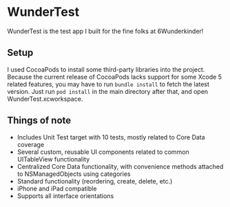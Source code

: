 WunderTest
==========


WunderTest is the test app I built for the fine folks at 6Wunderkinder!


Setup
-----------------

I used CocoaPods to install some third-party libraries into the project.  Because the current release of CocoaPods lacks support for some Xcode 5 related features, you may have to run `bundle install` to fetch the latest version.   Just run `pod install` in the main directory after that, and open WunderTest.xcworkspace.

Things of note
-------------------

*  Includes Unit Test target with 10 tests, mostly related to Core Data coverage
*  Several custom, reusable UI components related to common UITableView functionality
*  Centralized Core Data functionality, with convenience methods attached to NSManagedObjects using categories
*  Standard functionality (reordering, create, delete, etc.)
*  iPhone and iPad compatible
*  Supports all interface orientations



